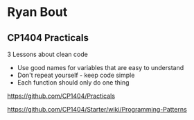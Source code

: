 # Ryan Bout

## CP1404 Practicals

3 Lessons about clean code

- Use good names for variables that are easy to understand
- Don't repeat yourself - keep code simple
- Each function should only do one thing

https://github.com/CP1404/Practicals

https://github.com/CP1404/Starter/wiki/Programming-Patterns